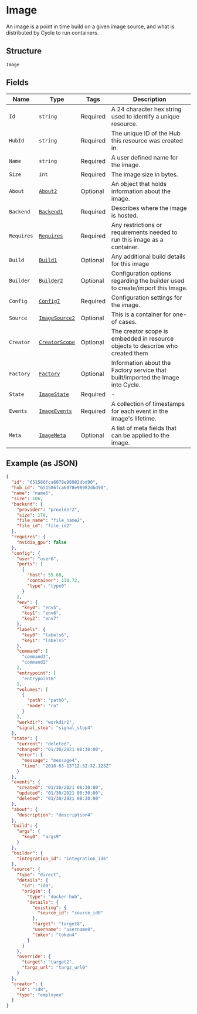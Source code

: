 
# Image

An image is a point in time build on a given image source, and what is distributed by Cycle to run containers.

## Structure

`Image`

## Fields

| Name | Type | Tags | Description |
|  --- | --- | --- | --- |
| `Id` | `string` | Required | A 24 character hex string used to identify a unique resource. |
| `HubId` | `string` | Required | The unique ID of the Hub this resource was created in. |
| `Name` | `string` | Required | A user defined name for the image. |
| `Size` | `int` | Required | The image size in bytes. |
| `About` | [`About2`](../../doc/models/about-2.md) | Optional | An object that holds information about the image. |
| `Backend` | [`Backend1`](../../doc/models/backend-1.md) | Required | Describes where the image is hosted. |
| `Requires` | [`Requires`](../../doc/models/requires.md) | Required | Any restrictions or requirements needed to run this image as a container. |
| `Build` | [`Build1`](../../doc/models/build-1.md) | Optional | Any additional build details for this image |
| `Builder` | [`Builder2`](../../doc/models/builder-2.md) | Optional | Configuration options regarding the builder used to create/import this Image. |
| `Config` | [`Config7`](../../doc/models/config-7.md) | Required | Configuration settings for the image. |
| `Source` | [`ImageSource2`](../../doc/models/containers/image-source-2.md) | Optional | This is a container for one-of cases. |
| `Creator` | [`CreatorScope`](../../doc/models/creator-scope.md) | Optional | The creator scope is embedded in resource objects to describe who created them |
| `Factory` | [`Factory`](../../doc/models/factory.md) | Optional | Information about the Factory service that built/imported the Image into Cycle. |
| `State` | [`ImageState`](../../doc/models/image-state.md) | Required | - |
| `Events` | [`ImageEvents`](../../doc/models/image-events.md) | Required | A collection of timestamps for each event in the image's lifetime. |
| `Meta` | [`ImageMeta`](../../doc/models/image-meta.md) | Optional | A list of meta fields that can be applied to the image. |

## Example (as JSON)

```json
{
  "id": "651586fca6078e98982dbd90",
  "hub_id": "651586fca6078e98982dbd90",
  "name": "name6",
  "size": 106,
  "backend": {
    "provider": "provider2",
    "size": 170,
    "file_name": "file_name2",
    "file_id": "file_id2"
  },
  "requires": {
    "nvidia_gpu": false
  },
  "config": {
    "user": "user6",
    "ports": [
      {
        "host": 55.68,
        "container": 138.72,
        "type": "type0"
      }
    ],
    "env": {
      "key0": "env5",
      "key1": "env6",
      "key2": "env7"
    },
    "labels": {
      "key0": "labels6",
      "key1": "labels5"
    },
    "command": [
      "command3",
      "command2"
    ],
    "entrypoint": [
      "entrypoint6"
    ],
    "volumes": [
      {
        "path": "path0",
        "mode": "ro"
      }
    ],
    "workdir": "workdir2",
    "signal_stop": "signal_stop4"
  },
  "state": {
    "current": "deleted",
    "changed": "01/30/2021 08:30:00",
    "error": {
      "message": "message4",
      "time": "2016-03-13T12:52:32.123Z"
    }
  },
  "events": {
    "created": "01/30/2021 08:30:00",
    "updated": "01/30/2021 08:30:00",
    "deleted": "01/30/2021 08:30:00"
  },
  "about": {
    "description": "description4"
  },
  "build": {
    "args": {
      "key0": "args9"
    }
  },
  "builder": {
    "integration_id": "integration_id6"
  },
  "source": {
    "type": "direct",
    "details": {
      "id": "id0",
      "origin": {
        "type": "docker-hub",
        "details": {
          "existing": {
            "source_id": "source_id8"
          },
          "target": "target8",
          "username": "username0",
          "token": "token4"
        }
      }
    },
    "override": {
      "target": "target2",
      "targz_url": "targz_url0"
    }
  },
  "creator": {
    "id": "id8",
    "type": "employee"
  }
}
```


